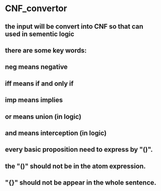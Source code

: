 # CNF_convertor
## the input will be convert into CNF so that can used in sementic logic 
## there are some key words:
##          neg means negative 
##          iff means if and only if 
##          imp means implies
##          or  means union (in logic)
##          and means interception (in logic)
## every basic proposition need to express by "()".
## the "()" should not be in the atom expression.
## "{}" should not be appear in the whole sentence.